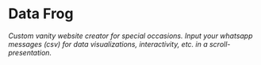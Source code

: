 # Data Frog
<i>Custom vanity website creator for special occasions. Input your whatsapp messages (csv) for data visualizations, interactivity, etc. in a scroll-presentation.</i>


